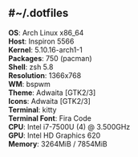 #~/.dotfiles
---
**OS**: Arch Linux x86_64<br>
**Host**: Inspiron 5566<br>
**Kernel**: 5.10.16-arch1-1<br>
**Packages**: 750 (pacman)<br>
**Shell**: zsh 5.8<br>
**Resolution**: 1366x768<br>
**WM**: bspwm<br>
**Theme**: Adwaita [GTK2/3]<br>
**Icons**: Adwaita [GTK2/3]<br>
**Terminal**: kitty<br>
**Terminal Font**: Fira Code<br>
**CPU**: Intel i7-7500U (4) @ 3.500GHz<br>
**GPU**: Intel HD Graphics 620<br>
**Memory**: 3264MiB / 7854MiB<br>
